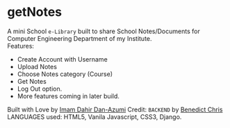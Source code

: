 # getNotes
A mini School `e-Library` built to share School Notes/Documents for Computer Engineering Department of my Institute.
<br>
Features: 
  - Create Account with Username
  - Upload Notes
  - Choose Notes category (Course)
  - Get Notes
  - Log Out option.
  - More features coming in later build.
   
Built with Love by [Imam Dahir Dan-Azumi](https://github.com/eimaam)
Credit: `BACKEND` by [Benedict Chris](https://github.com/BenChris090) 
<br>
LANGUAGES used: HTML5, Vanila Javascript, CSS3, Django.
